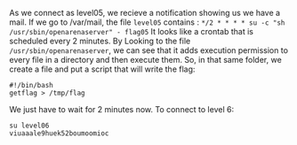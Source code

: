 As we connect as level05, we recieve a notification showing us we have a mail.
If we go to /var/mail, the file `level05` contains :
`*/2 * * * * su -c "sh /usr/sbin/openarenaserver" - flag05`
It looks like a crontab that is scheduled every 2 minutes.
By Looking to the file `/usr/sbin/openarenaserver`, we can see that it adds execution permission to every file in a directory and then execute them.
So, in that same folder, we create a file and put a script that will write the flag:
```
#!/bin/bash
getflag > /tmp/flag
```
We just have to wait for 2 minutes now.
To connect to level 6:
```
su level06
viuaaale9huek52boumoomioc
```
